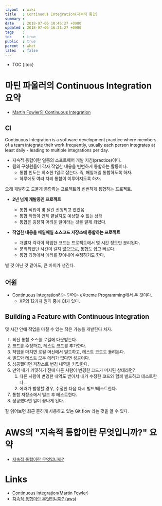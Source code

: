```yaml
---
layout  : wiki
title   : Continuous Integration(지속적 통합)
summary : 
date    : 2018-07-06 10:46:27 +0900
updated : 2018-07-06 16:21:27 +0900
tags    : 
toc     : true
public  : true
parent  : what
latex   : false
---
```

* TOC
{:toc}

# 마틴 파울러의 Continuous Integration 요약

* [Martin Fowler의 Continuous Integration](https://martinfowler.com/articles/continuousIntegration.html )

## CI

>
Continuous Integration is a software development practice where members of a team integrate their work frequently,
usually each person integrates at least daily - leading to multiple integrations per day.

* 지속적 통합이란 일종의 소프트웨어 개발 지침(practice)이다.
* 팀의 구성원들이 각자 작업한 내용을 빈번하게 통합하는 활동이다.
    * 통합 빈도는 최소한 1일로 잡는다. 즉, 매일매일 통합하도록 하자.
    * 하루에도 여러 차례 통합이 이루어지도록 하자.

오래 개발하고 드물게 통합하는 프로젝트와 빈번하게 통합하는 프로젝트.

* **2년 넘게 개발중인 프로젝트**
    * 통합 작업이 몇 달간 진행되고 있었음
    * 통합 작업이 언제 끝날지도 예상할 수 없는 상태
    * 통합은 굉장히 어려운 일이라는 것을 알게 되었다.

* **작업한 내용을 매일매일 소스코드 저장소에 통합하는 프로젝트**
    * 개발자 각각이 작업한 코드는 프로젝트에서 몇 시간 정도만 분리된다.
    * 분리되었던 시간이 길지 않으므로, 통합도 쉽고 빠르다.
    * 통합 과정에서 에러를 찾아내어 수정하기도 한다.

별 것 아닌 것 같아도, 큰 차이가 생긴다.

## 어원

* Continuous Integration라는 단어는 eXtreme Programming에서 온 것이다.
    * XP의 12가지 원칙 중에 CI가 있다.

## Building a Feature with Continuous Integration

몇 시간 안애 작업을 마칠 수 있는 작은 기능을 개발한다 치자.

1. 최신 통합 소스를 로컬에 다운받는다.
2. 코드를 수정하고, 테스트 코드를 추가한다.
3. 작업을 마치면 로컬 머신에서 빌드하고, 테스트 코드도 돌려본다.
4. 빌드와 테스트 모두 에러가 없다면 성공이다.
5. 성공했다면 저장소로 변경 내역을 커밋한다.
6. 만약 내가 커밋하기 전에 다른 사람이 변경한 코드가 머지된 상태라면?
    1. 다른 사람이 변경한 내역도 받아서 내가 수정한 코드와 함께 빌드하고 테스트한다.
    2. 에러가 발생할 경우, 수정한 다음 다시 빌드/테스트한다.
7. 통합 저장소에서 빌드 후 테스트한다.
8. 성공했다면 일이 끝나게 된다.

잘 읽어보면 최근 흔하게 사용하고 있는 Git flow 라는 것을 알 수 있다.


# AWS의 "지속적 통합이란 무엇입니까?" 요약

* [지속적 통합이란 무엇입니까?](https://aws.amazon.com/ko/devops/continuous-integration/ )


# Links

* [Continuous Integration(Martin Fowler)](https://martinfowler.com/articles/continuousIntegration.html )
* [지속적 통합이란 무엇입니까? (aws)](https://aws.amazon.com/ko/devops/continuous-integration/ )
